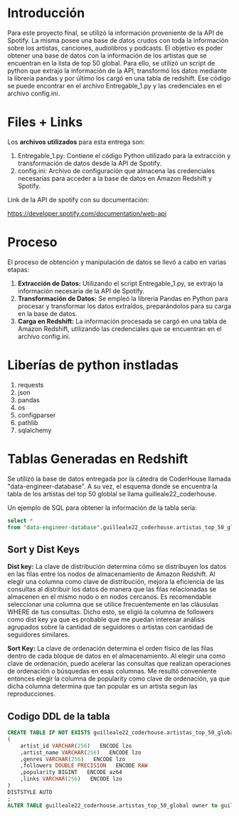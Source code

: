 # Introducción

Para este proyecto final, se utilizó la información proveniente de la API de Spotify. La misma posee una base de datos crudos con toda la información sobre los artistas, canciones, audiolibros y podcasts. El objetivo es poder obtener una base de datos con la información de los artistas que se encuentran en la lista de top 50 global. Para ello, se utilizó un script de python que extrajo la información de la API, transformó los datos mediante la librería pandas y por último los cargó en una tabla de redshift. Ese código se puede encontrar en el archivo Entregable_1.py y las credenciales en el archivo config.ini. 

# Files + Links

Los **archivos utilizados** para esta entrega son:

 1. Entregable_1.py: Contiene el código Python utilizado para la extracción y transformación de datos desde la API de Spotify.
 2. config.ini: Archivo de configuración que almacena las credenciales necesarias para acceder a la base de datos en Amazon Redshift y Spotify.

Link de la API de spotify con su documentación:

https://developer.spotify.com/documentation/web-api

# Proceso

El proceso de obtención y manipulación de datos se llevó a cabo en varias etapas:

 1. **Extracción de Datos:** Utilizando el script Entregable_1.py, se extrajo la información necesaria de la API de Spotify.
 2. **Transformación de Datos:** Se empleó la librería Pandas en Python para procesar y transformar los datos extraídos, preparándolos para su carga en la base de datos.
 3. **Carga en Redshift:** La información procesada se cargó en una tabla de Amazon Redshift, utilizando las credenciales que se encuentran en el archivo config.ini.

# Liberías de python instladas
 1. requests
 2. json
 3. pandas
 4. os
 5. configparser
 6. pathlib
 7. sqlalchemy

# Tablas Generadas en Redshift
Se utilizó la base de datos entregada por la cátedra de CoderHouse llamada "data-engineer-database". A su vez, el esquema donde se encuentra la tabla de los artistas del top 50 globlal se llama guilleale22_coderhouse.

Un ejemplo de SQL para obtener la información de la tabla sería:

```sql
select *
from "data-engineer-database".guilleale22_coderhouse.artistas_top_50_global
```
## Sort y Dist Keys
**Dist key:** La clave de distribución determina cómo se distribuyen los datos en las filas entre los nodos de almacenamiento de Amazon Redshift. Al elegir una columna como clave de distribución, mejora la eficiencia de las consultas al distribuir los datos de manera que las filas relacionadas se almacenen en el mismo nodo o en nodos cercanos. Es recomendable seleccionar una columna que se utilice frecuentemente en las cláusulas WHERE de tus consultas. Dicho esto, se eligió la columna de followers como dist key ya que es probable que me puedan interesar análisis agrupados sobre la cantidad de seguidores o artistas con cantidad de seguidores similares. 

**Sort Key:** La clave de ordenación determina el orden físico de las filas dentro de cada bloque de datos en el almacenamiento. Al elegir una como clave de ordenación, puedo acelerar las consultas que realizan operaciones de ordenación o búsquedas en esas columnas. Me resultó conveniente entonces elegir la columna de popularity como clave de ordenación, ya que dicha columna determina que tan popular es un artista segun las reproducciones. 

## Codigo DDL de la tabla
```sql
CREATE TABLE IF NOT EXISTS guilleale22_coderhouse.artistas_top_50_global
(
	artist_id VARCHAR(256)   ENCODE lzo
	,artist_name VARCHAR(256)   ENCODE lzo
	,genres VARCHAR(256)   ENCODE lzo
	,followers DOUBLE PRECISION   ENCODE RAW
	,popularity BIGINT   ENCODE az64
	,links VARCHAR(256)   ENCODE lzo
)
DISTSTYLE AUTO
;
ALTER TABLE guilleale22_coderhouse.artistas_top_50_global owner to guilleale22_coderhouse;
```
